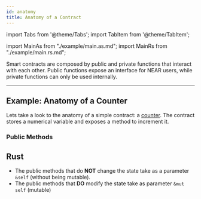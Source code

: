 ```yaml
---
id: anatomy
title: Anatomy of a Contract
---
```

import Tabs from '@theme/Tabs';
import TabItem from '@theme/TabItem';

import MainAs from "./example/main.as.md";
import MainRs from "./example/main.rs.md";


Smart contracts are composed by public and private functions that interact with each other. Public functions expose an interface for NEAR users, while private functions can only be used internally.

---

## Example: Anatomy of a Counter

Lets take a look to the anatomy of a simple contract: a [counter](https://near.dev). The contract stores a numerical variable and exposes a method to increment it.

<Tabs className="language-tabs">
  <TabItem value="as" label="🚀 - Assemblyscript">
    <MainAs></MainAs>
  </TabItem>
  <TabItem value="rs" label="🦀 - Rust">
    <MainRs></MainRs>
  </TabItem>
</Tabs>

### Public Methods


## Rust

- The public methods that do **NOT** change the state take as a parameter `&self` (without being mutable).
- The public methods that **DO** modify the state take as parameter `&mut self` (mutable)